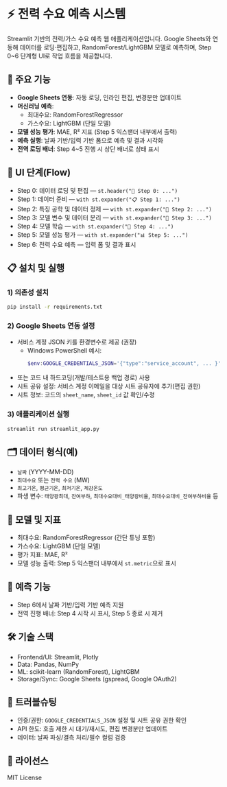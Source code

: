 # ⚡ 전력 수요 예측 시스템

Streamlit 기반의 전력/가스 수요 예측 웹 애플리케이션입니다. Google Sheets와 연동해 데이터를 로딩·편집하고, RandomForest/LightGBM 모델로 예측하며, Step 0~6 단계형 UI로 작업 흐름을 제공합니다.

## 🚀 주요 기능

- **Google Sheets 연동**: 자동 로딩, 인라인 편집, 변경분만 업데이트
- **머신러닝 예측**:
  - 최대수요: RandomForestRegressor
  - 가스수요: LightGBM (단일 모델)
- **모델 성능 평가**: MAE, R² 지표 (Step 5 익스팬더 내부에서 출력)
- **예측 실행**: 날짜 기반/입력 기반 폼으로 예측 및 결과 시각화
- **전역 로딩 배너**: Step 4~5 진행 시 상단 배너로 상태 표시

## 🧭 UI 단계(Flow)

- Step 0: 데이터 로딩 및 편집 — `st.header("📁 Step 0: ...")`
- Step 1: 데이터 준비 — `with st.expander("📋 Step 1: ...")`
- Step 2: 특징 공학 및 데이터 정제 — `with st.expander("🔧 Step 2: ...")`
- Step 3: 모델 변수 및 데이터 분리 — `with st.expander("🎯 Step 3: ...")`
- Step 4: 모델 학습 — `with st.expander("🤖 Step 4: ...")`
- Step 5: 모델 성능 평가 — `with st.expander("📊 Step 5: ...")`
- Step 6: 전력 수요 예측 — 입력 폼 및 결과 표시

## 📋 설치 및 실행

### 1) 의존성 설치

```bash
pip install -r requirements.txt
```

### 2) Google Sheets 연동 설정

- 서비스 계정 JSON 키를 환경변수로 제공 (권장)
  - Windows PowerShell 예시:
    ```powershell
    $env:GOOGLE_CREDENTIALS_JSON='{"type":"service_account", ... }'
    ```
- 또는 코드 내 하드코딩(개발/테스트용 백업 경로) 사용
- 시트 공유 설정: 서비스 계정 이메일을 대상 시트 공유자에 추가(편집 권한)
- 시트 정보: 코드의 `sheet_name`, `sheet_id` 값 확인/수정

### 3) 애플리케이션 실행

```bash
streamlit run streamlit_app.py
```

## 🗂️ 데이터 형식(예)

- `날짜` (YYYY-MM-DD)
- `최대수요` 또는 `전력 수요` (MW)
- `최고기온`, `평균기온`, `최저기온`, `체감온도`
- 파생 변수: `태양광최대`, `잔여부하`, `최대수요대비_태양광비율`, `최대수요대비_잔여부하비율` 등

## 🤖 모델 및 지표

- 최대수요: RandomForestRegressor (간단 튜닝 포함)
- 가스수요: LightGBM (단일 모델)
- 평가 지표: MAE, R²
- 모델 성능 출력: Step 5 익스팬더 내부에서 `st.metric`으로 표시

## 🔮 예측 기능

- Step 6에서 날짜 기반/입력 기반 예측 지원
- 전역 진행 배너: Step 4 시작 시 표시, Step 5 종료 시 제거

## 🛠️ 기술 스택

- Frontend/UI: Streamlit, Plotly
- Data: Pandas, NumPy
- ML: scikit-learn (RandomForest), LightGBM
- Storage/Sync: Google Sheets (gspread, Google OAuth2)

## 🧯 트러블슈팅

- 인증/권한: `GOOGLE_CREDENTIALS_JSON` 설정 및 시트 공유 권한 확인
- API 한도: 호출 제한 시 대기/재시도, 편집 변경분만 업데이트
- 데이터: 날짜 파싱/결측 처리/필수 컬럼 검증

## 📝 라이선스

MIT License
